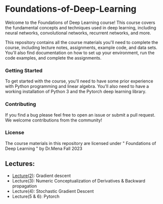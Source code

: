 # Foundations-of-Deep-Learning
 Welcome to the Foundations of Deep Learning course! This course covers the fundamental concepts and techniques used in deep learning, including neural networks, convolutional networks, recurrent networks, and more.

This repository contains all the course materials you'll need to complete the course, including lecture notes, assignments, example code, and data sets. You'll also find documentation on how to set up your environment, run the code examples, and complete the assignments.

### Getting Started
To get started with the course, you'll need to have some prior experience with Python programming and linear algebra. You'll also need to have a working installation of Python 3 and the Pytorch deep learning library. 


### Contributing
If you find a bug please feel free to open an issue or submit a pull request. We welcome contributions from the community!


### License
The course materials in this repository are licensed under " Foundations of Deep Learning " by Dr.Mena Fall 2023

## Lectures:
* [Lecture(2)](https://github.com/Youssef-Ashraf71/Foundations-of-Deep-Learning/tree/main/Lecture%202): Gradient descent
* Lecture(3): Numeric Conceptualization of Derivatives & Backward propagation
* Lecture(4): Stochastic Gradient Descent 
* Lecture(5 & 6): Pytorch 

